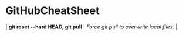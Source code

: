 # GitHubCheatSheet

| **git reset --hard HEAD,  git pull** |    _Force git pull to overwrite local files._    |
